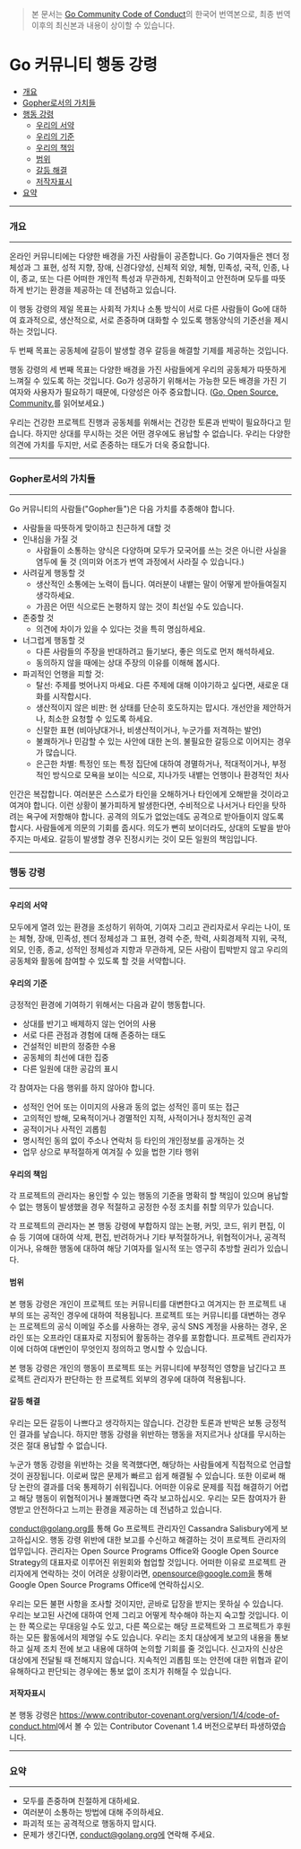 > 본 문서는 [Go Community Code of Conduct](https://golang.org/conduct)의 한국어 번역본으로, 최종 번역 이후의 최신본과 내용이 상이할 수 있습니다.

# Go 커뮤니티 행동 강령

* [개요](#개요)
* [Gopher로서의 가치들](#gopher로서의-가치들)
* [행동 강령](#행동-강령)
  * [우리의 서약](#우리의-서약)
  * [우리의 기준](#우리의-기준)
  * [우리의 책임](#우리의-책임)
  * [범위](#범위)
  * [갈등 해결](#갈등-해결)
  * [저작자표시](#저작자표시)
* [요약](#요약)

---
### 개요
---

온라인 커뮤니티에는 다양한 배경을 가진 사람들이 공존합니다. Go 기여자들은 젠더 정체성과 그 표현, 성적 지향, 장애, 신경다양성, 신체적 외양, 체형, 민족성, 국적, 인종, 나이, 종교, 또는 다른 어떠한 개인적 특성과 무관하게, 친화적이고 안전하며 모두를 따뜻하게 반기는 환경을 제공하는 데 전념하고 있습니다.

이 행동 강령의 제일 목표는 사회적 가치나 소통 방식이 서로 다른 사람들이 Go에 대하여 효과적으로, 생산적으로, 서로 존중하며 대화할 수 있도록 행동양식의 기준선을 제시하는 것입니다.

두 번째 목표는 공동체에 갈등이 발생할 경우 갈등을 해결할 기제를 제공하는 것입니다.

행동 강령의 세 번째 목표는 다양한 배경을 가진 사람들에게 우리의 공동체가 따뜻하게 느껴질 수 있도록 하는 것입니다. Go가 성공하기 위해서는 가능한 모든 배경을 가진 기여자와 사용자가 필요하기 때문에, 다양성은 아주 중요합니다. ([Go, Open Source, Community.](https://blog.golang.org/open-source)를 읽어보세요.)

우리는 건강한 프로젝트 진행과 공동체를 위해서는 건강한 토론과 반박이 필요하다고 믿습니다. 하지만 상대를 무시하는 것은 어떤 경우에도 용납할 수 없습니다. 우리는 다양한 의견에 가치를 두지만, 서로 존중하는 태도가 더욱 중요합니다.

---
### Gopher로서의 가치들
---

Go 커뮤니티의 사람들("Gopher들")은 다음 가치를 추종해야 합니다.

* 사람들을 따뜻하게 맞이하고 친근하게 대할 것
* 인내심을 가질 것
  * 사람들이 소통하는 양식은 다양하며 모두가 모국어를 쓰는 것은 아니란 사실을 염두에 둘 것 (의미와 어조가 번역 과정에서 사라질 수 있습니다.)
* 사려깊게 행동할 것
  * 생산적인 소통에는 노력이 듭니다. 여러분이 내뱉는 말이 어떻게 받아들여질지 생각하세요.
  * 가끔은 어떤 식으로든 논평하지 않는 것이 최선일 수도 있습니다.
* 존중할 것
  * 의견에 차이가 있을 수 있다는 것을 특히 명심하세요.
* 너그럽게 행동할 것
  * 다른 사람들의 주장을 반대하려고 들기보다, 좋은 의도로 먼저 해석하세요.
  * 동의하지 않을 때에는 상대 주장의 이유를 이해해 봅시다.
* 파괴적인 언행을 피할 것:
  * 탈선: 주제를 벗어나지 마세요. 다른 주제에 대해 이야기하고 싶다면, 새로운 대화를 시작합시다.
  * 생산적이지 않은 비판: 현 상태를 단순히 호도하지는 맙시다. 개선안을 제안하거나, 최소한 요청할 수 있도록 하세요.
  * 신랄한 표현 (비아냥대거나, 비생산적이거나, 누군가를 저격하는 발언)
  * 불쾌하거나 민감할 수 있는 사안에 대한 논의. 불필요한 갈등으로 이어지는 경우가 많습니다.
  * 은근한 차별: 특정인 또는 특정 집단에 대하여 경멸하거나, 적대적이거나, 부정적인 방식으로 모욕을 보이는 식으로, 지나가듯 내뱉는 언행이나 환경적인 처사

인간은 복잡합니다. 여러분은 스스로가 타인을 오해하거나 타인에게 오해받을 것이라고 여겨야 합니다. 이런 상황이 불가피하게 발생한다면, 수비적으로 나서거나 타인을 탓하려는 욕구에 저항해야 합니다. 공격의 의도가 없었는데도 공격으로 받아들이지 않도록 합시다. 사람들에게 의문의 기회를 줍시다. 의도가 뻔히 보이더라도, 상대의 도발을 받아주지는 마세요. 갈등이 발생할 경우 진정시키는 것이 모든 일원의 책임입니다.

---
### 행동 강령
---

#### 우리의 서약

모두에게 열려 있는 환경을 조성하기 위하여, 기여자 그리고 관리자로서 우리는 나이, 또는 체형, 장애, 민족성, 젠더 정체성과 그 표현, 경력 수준, 학력, 사회경제적 지위, 국적, 외모, 인종, 종교, 성적인 정체성과 지향과 무관하게, 모든 사람이 핍박받지 않고 우리의 공동체와 활동에 참여할 수 있도록 할 것을 서약합니다.

#### 우리의 기준

긍정적인 환경에 기여하기 위해서는 다음과 같이 행동합니다.

* 상대를 반기고 배제하지 않는 언어의 사용
* 서로 다른 관점과 경험에 대해 존중하는 태도
* 건설적인 비판의 정중한 수용
* 공동체의 최선에 대한 집중
* 다른 일원에 대한 공감의 표시

각 참여자는 다음 행위를 하지 않아야 합니다.

* 성적인 언어 또는 이미지의 사용과 동의 없는 성적인 흥미 또는 접근
* 고의적인 방해, 모욕적이거나 경멸적인 지적, 사적이거나 정치적인 공격
* 공적이거나 사적인 괴롭힘
* 명시적인 동의 없이 주소나 연락처 등 타인의 개인정보를 공개하는 것
* 업무 상으로 부적절하게 여겨질 수 있을 법한 기타 행위

#### 우리의 책임

각 프로젝트의 관리자는 용인할 수 있는 행동의 기준을 명확히 할 책임이 있으며 용납할 수 없는 행동이 발생했을 경우 적절하고 공정한 수정 조치를 취할 의무가 있습니다.

각 프로젝트의 관리자는 본 행동 강령에 부합하지 않는 논평, 커밋, 코드, 위키 편집, 이슈 등 기여에 대하여 삭제, 편집, 반려하거나 기타 부적절하거나, 위협적이거나, 공격적이거나, 유해한 행동에 대하여 해당 기여자를 일시적 또는 영구히 추방할 권리가 있습니다.

#### 범위

본 행동 강령은 개인이 프로젝트 또는 커뮤니티를 대변한다고 여겨지는 한 프로젝트 내부의 또는 공적인 경우에 대하여 적용됩니다. 프로젝트 또는 커뮤니티를 대변하는 경우는 프로젝트의 공식 이메일 주소를 사용하는 경우, 공식 SNS 계정을 사용하는 경우, 온라인 또는 오프라인 대표자로 지정되어 활동하는 경우를 포함합니다. 프로젝트 관리자가 이에 더하여 대변인이 무엇인지 정의하고 명시할 수 있습니다.

본 행동 강령은 개인의 행동이 프로젝트 또는 커뮤니티에 부정적인 영향을 남긴다고 프로젝트 관리자가 판단하는 한 프로젝트 외부의 경우에 대하여 적용됩니다.

#### 갈등 해결

우리는 모든 갈등이 나쁘다고 생각하지는 않습니다. 건강한 토론과 반박은 보통 긍정적인 결과를 낳습니다. 하지만 행동 강령을 위반하는 행동을 저지르거나 상대를 무시하는 것은 절대 용납할 수 없습니다.

누군가 행동 강령을 위반하는 것을 목격했다면, 해당하는 사람들에게 직접적으로 언급할 것이 권장됩니다. 이로써 많은 문제가 빠르고 쉽게 해결될 수 있습니다. 또한 이로써 해당 논란의 결과를 더욱 통제하기 쉬워집니다. 어떠한 이유로 문제를 직접 해결하기 어렵고 해당 행동이 위협적이거나 불쾌했다면 즉각 보고하십시오. 우리는 모든 참여자가 환영받고 안전하다고 느끼는 환경을 제공하는 데 전념하고 있습니다.

conduct@golang.org를 통해 Go 프로젝트 관리자인 Cassandra Salisbury에게 보고하십시오. 행동 강령 위반에 대한 보고를 수신하고 해결하는 것이 프로젝트 관리자의 업무입니다. 관리자는 Open Source Programs Office와 Google Open Source Strategy의 대표자로 이루어진 위원회와 협업할 것입니다. 어떠한 이유로 프로젝트 관리자에게 연락하는 것이 어려운 상황이라면, opensource@google.com을 통해 Google Open Source Programs Office에 연락하십시오.

우리는 모든 불편 사항을 조사할 것이지만, 곧바로 답장을 받지는 못하실 수 있습니다. 우리는 보고된 사건에 대하여 언제 그리고 어떻게 착수해야 하는지 숙고할 것입니다. 이는 한 쪽으로는 무대응일 수도 있고, 다른 쪽으로는 해당 프로젝트와 그 프로젝트가 후원하는 모든 활동에서의 제명일 수도 있습니다. 우리는 조치 대상에게 보고의 내용을 통보하고 실제 조치 전에 보고 내용에 대하여 논의할 기회를 줄 것입니다. 신고자의 신상은 대상에게 전달될 때 전해지지 않습니다. 지속적인 괴롭힘 또는 안전에 대한 위협과 같이 유해하다고 판단되는 경우에는 통보 없이 조치가 취해질 수 있습니다.

#### 저작자표시

본 행동 강령은 <https://www.contributor-covenant.org/version/1/4/code-of-conduct.html>에서 볼 수 있는 Contributor Covenant 1.4 버전으로부터 파생하였습니다.

---
### 요약
---

* 모두를 존중하며 친절하게 대하세요.
* 여러분이 소통하는 방법에 대해 주의하세요.
* 파괴적 또는 공격적으로 행동하지 맙시다.
* 문제가 생긴다면, conduct@golang.org에 연락해 주세요.

